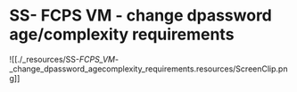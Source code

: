 # SS- FCPS VM - change dpassword age/complexity requirements

![[./_resources/SS-_FCPS_VM_-_change_dpassword_agecomplexity_requirements.resources/ScreenClip.png]]
